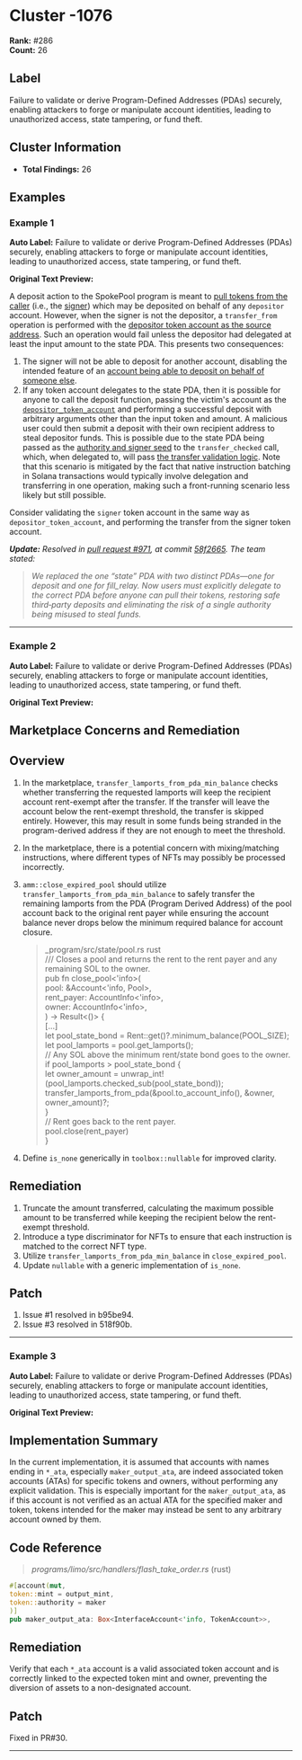 # Cluster -1076

**Rank:** #286  
**Count:** 26  

## Label
Failure to validate or derive Program-Defined Addresses (PDAs) securely, enabling attackers to forge or manipulate account identities, leading to unauthorized access, state tampering, or fund theft.

## Cluster Information
- **Total Findings:** 26

## Examples

### Example 1

**Auto Label:** Failure to validate or derive Program-Defined Addresses (PDAs) securely, enabling attackers to forge or manipulate account identities, leading to unauthorized access, state tampering, or fund theft.  

**Original Text Preview:**

A deposit action to the SpokePool program is meant to [pull tokens from the caller](https://github.com/across-protocol/contracts/blob/71e990b3f908ecf994be8723e041b584c7d49318/programs/svm-spoke/src/lib.rs#L213) (i.e., the [signer](https://github.com/across-protocol/contracts/blob/71e990b3f908ecf994be8723e041b584c7d49318/programs/svm-spoke/src/instructions/deposit.rs#L30)) which may be deposited on behalf of any `depositor` account. However, when the signer is not the depositor, a `transfer_from` operation is performed with the [depositor token account as the source address](https://github.com/across-protocol/contracts/blob/71e990b3f908ecf994be8723e041b584c7d49318/programs/svm-spoke/src/instructions/deposit.rs#L105). Such an operation would fail unless the depositor had delegated at least the input amount to the state PDA. This presents two consequences:

1. The signer will not be able to deposit for another account, disabling the intended feature of an [account being able to deposit on behalf of someone else](https://github.com/across-protocol/contracts/blob/71e990b3f908ecf994be8723e041b584c7d49318/programs/svm-spoke/src/lib.rs#L210).
2. If any token account delegates to the state PDA, then it is possible for anyone to call the deposit function, passing the victim's account as the [`depositor_token_account`](https://github.com/across-protocol/contracts/blob/71e990b3f908ecf994be8723e041b584c7d49318/programs/svm-spoke/src/instructions/deposit.rs#L45) and performing a successful deposit with arbitrary arguments other than the input token and amount. A malicious user could then submit a deposit with their own recipient address to steal depositor funds. This is possible due to the state PDA being passed as the [authority and signer seed](https://github.com/across-protocol/contracts/blob/71e990b3f908ecf994be8723e041b584c7d49318/programs/svm-spoke/src/utils/transfer_utils.rs#L19-L28) to the `transfer_checked` call, which, when delegated to, will pass [the transfer validation logic](https://docs.rs/spl-token/latest/src/spl_token/processor.rs.html#274). Note that this scenario is mitigated by the fact that native instruction batching in Solana transactions would typically involve delegation and transferring in one operation, making such a front-running scenario less likely but still possible.

Consider validating the `signer` token account in the same way as `depositor_token_account`, and performing the transfer from the signer token account.

***Update:** Resolved in [pull request #971](https://github.com/across-protocol/contracts/pull/971), at commit [58f2665](https://github.com/across-protocol/contracts/commit/58f2665031836d5c9b0686870418f22f856a8e5a). The team stated:*

> *We replaced the one “state” PDA with two distinct PDAs—one for deposit and one for fill\_relay. Now users must explicitly delegate to the correct PDA before anyone can pull their tokens, restoring safe third‑party deposits and eliminating the risk of a single authority being misused to steal funds.*

---
### Example 2

**Auto Label:** Failure to validate or derive Program-Defined Addresses (PDAs) securely, enabling attackers to forge or manipulate account identities, leading to unauthorized access, state tampering, or fund theft.  

**Original Text Preview:**

## Marketplace Concerns and Remediation

## Overview

1. In the marketplace, `transfer_lamports_from_pda_min_balance` checks whether transferring the requested lamports will keep the recipient account rent-exempt after the transfer. If the transfer will leave the account below the rent-exempt threshold, the transfer is skipped entirely. However, this may result in some funds being stranded in the program-derived address if they are not enough to meet the threshold.

2. In the marketplace, there is a potential concern with mixing/matching instructions, where different types of NFTs may possibly be processed incorrectly.

3. `amm::close_expired_pool` should utilize `transfer_lamports_from_pda_min_balance` to safely transfer the remaining lamports from the PDA (Program Derived Address) of the pool account back to the original rent payer while ensuring the account balance never drops below the minimum required balance for account closure.

   > _program/src/state/pool.rs rust  
   /// Closes a pool and returns the rent to the rent payer and any remaining SOL to the owner.  
   pub fn close_pool<'info>(  
   pool: &Account<'info, Pool>,  
   rent_payer: AccountInfo<'info>,  
   owner: AccountInfo<'info>,  
   ) -> Result<()> {  
   [...]  
   let pool_state_bond = Rent::get()?.minimum_balance(POOL_SIZE);  
   let pool_lamports = pool.get_lamports();  
   // Any SOL above the minimum rent/state bond goes to the owner.  
   if pool_lamports > pool_state_bond {  
   let owner_amount = unwrap_int!(pool_lamports.checked_sub(pool_state_bond));  
   transfer_lamports_from_pda(&pool.to_account_info(), &owner, owner_amount)?;  
   }  
   // Rent goes back to the rent payer.  
   pool.close(rent_payer)  
   }

4. Define `is_none` generically in `toolbox::nullable` for improved clarity.

## Remediation

1. Truncate the amount transferred, calculating the maximum possible amount to be transferred while keeping the recipient below the rent-exempt threshold.
2. Introduce a type discriminator for NFTs to ensure that each instruction is matched to the correct NFT type.
3. Utilize `transfer_lamports_from_pda_min_balance` in `close_expired_pool`.
4. Update `nullable` with a generic implementation of `is_none`.

## Patch

1. Issue #1 resolved in b95be94.
2. Issue #3 resolved in 518f90b.

---
### Example 3

**Auto Label:** Failure to validate or derive Program-Defined Addresses (PDAs) securely, enabling attackers to forge or manipulate account identities, leading to unauthorized access, state tampering, or fund theft.  

**Original Text Preview:**

## Implementation Summary

In the current implementation, it is assumed that accounts with names ending in `*_ata`, especially `maker_output_ata`, are indeed associated token accounts (ATAs) for specific tokens and owners, without performing any explicit validation. This is especially important for the `maker_output_ata`, as if this account is not verified as an actual ATA for the specified maker and token, tokens intended for the maker may instead be sent to any arbitrary account owned by them.

## Code Reference

> _programs/limo/src/handlers/flash_take_order.rs_ (rust)

```rust
#[account(mut,
token::mint = output_mint,
token::authority = maker
)]
pub maker_output_ata: Box<InterfaceAccount<'info, TokenAccount>>,
```

## Remediation

Verify that each `*_ata` account is a valid associated token account and is correctly linked to the expected token mint and owner, preventing the diversion of assets to a non-designated account.

## Patch

Fixed in PR#30.

---
